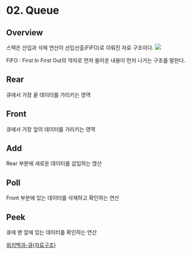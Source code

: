 # 02. Queue

## Overview
스택은 산입과 삭제 연산이 선입선출(FIFO)로 이뤄진 자료 구조이다.
![](https://upload.wikimedia.org/wikipedia/commons/5/52/Data_Queue.svg)

<tip>
FIFO : First In First Out의 약자로 먼저 들어온 내용이 먼저 나가는 구조를 말한다.
</tip>

## Rear
큐에서 가장 끝 데이터를 가리키는 영역

## Front
큐에서 가장 앞의 데이터를 가리키는 영역

## Add
Rear 부분에 새로운 데이터를 삽입하는 엲산

## Poll
Front 부분에 있는 데이터를 삭제하고 확인하는 연산

## Peek
큐에 맨 앞에 있는 데이터를 확인하는 연산



<seealso>
<category ref="ref">
<a href="https://ko.wikipedia.org/wiki/큐_(자료_구조)">위키백과-큐(자료구조)</a>
</category>
</seealso>
